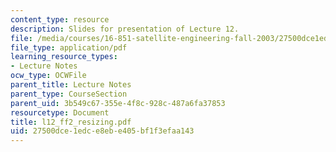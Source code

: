 ```yaml
---
content_type: resource
description: Slides for presentation of Lecture 12.
file: /media/courses/16-851-satellite-engineering-fall-2003/27500dce1edce8ebe405bf1f3efaa143_l12_ff2_resizing.pdf
file_type: application/pdf
learning_resource_types:
- Lecture Notes
ocw_type: OCWFile
parent_title: Lecture Notes
parent_type: CourseSection
parent_uid: 3b549c67-355e-4f8c-928c-487a6fa37853
resourcetype: Document
title: l12_ff2_resizing.pdf
uid: 27500dce-1edc-e8eb-e405-bf1f3efaa143
---
```

